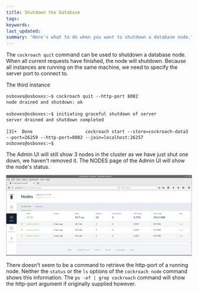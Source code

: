 ```yaml
---
title: Shutdown the Database
tags: 
keywords: 
last_updated: 
summary: "Here's what to do when you want to shutdown a database node."
---
```


The `cockroach quit` command can be used to shutdown a database node. When all current requests have finished, the node will shutdown. Because all instances are running on the same machine, we need to specify the server port to connect to.


The third instance

```Shell
osboxes@osboxes:~$ cockroach quit --http-port 8082
node drained and shutdown: ok

osboxes@osboxes:~$ initiating graceful shutdown of server
server drained and shutdown completed

[3]+  Done                    cockroach start --store=cockroach-data3 --port=26259 --http-port=8082 --join=localhost:26257
osboxes@osboxes:~$ 
```

The Admin UI will still show 3 nodes in the cluster as we have just shut one down, we haven't removed it. The NODES page of the Admin UI will show the node's status.

![Shutdown Node](images/Shutdown_Node.png)


There doesn't seem to be a command to retrieve the http-port of a running node. Neither the `status` or the `ls` options of the `cockroach node` command shows this information. The `ps -ef | grep cockroach` command will show the http-port argument if originally supplied however.





